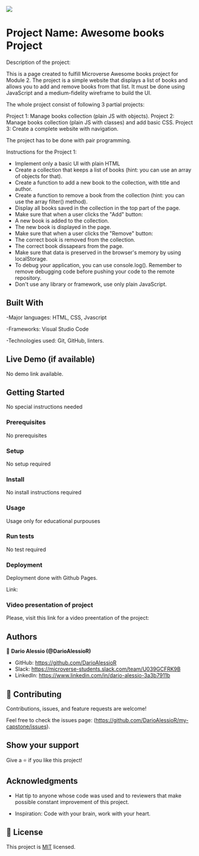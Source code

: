 ![](https://img.shields.io/badge/Microverse-blueviolet)

# Project Name: Awesome books Project 

Description of the project:

This is a page created to fulfill Microverse Awesome books project for Module 2. The project is a simple website that displays a list of books and allows you to add and remove books from that list. It must be done using JavaScript and a medium-fidelity wireframe to build the UI.

The whole project consist of following 3 partial projects:

Project 1: Manage books collection (plain JS with objects).
Project 2: Manage books collection (plain JS with classes) and add basic CSS.
Project 3: Create a complete website with navigation.

The project has to be done with pair programming.


Instructions for the Project 1:

- Implement only a basic UI with plain HTML
- Create a collection that keeps a list of books (hint: you can use an array of objects for that).
- Create a function to add a new book to the collection, with title and author.
- Create a function to remove a book from the collection (hint: you can use the array filter() method).
- Display all books saved in the collection in the top part of the page.
- Make sure that when a user clicks the "Add" button:
- A new book is added to the collection.
- The new book is displayed in the page.
- Make sure that when a user clicks the "Remove" button:
- The correct book is removed from the collection.
- The correct book dissapears from the page.
- Make sure that data is preserved in the browser's memory by using localStorage.
- To debug your application, you can use console.log(). Remember to remove debugging code before pushing your code to the remote repository.
- Don't use any library or framework, use only plain JavaScript.

## Built With

-Major languages: HTML, CSS, Jvascript

-Frameworks: Visual Studio Code

-Technologies used: Git, GitHub, linters.

## Live Demo (if available)

No demo link available.


## Getting Started

No special instructions needed

### Prerequisites

No prerequisites

### Setup

No setup required

### Install

No install instructions required

### Usage

Usage only for educational purpouses

### Run tests

No test required

### Deployment

Deployment done with Github Pages.

Link: 

### Video presentation of project

Please, visit this link for a video preentation of the project: 


## Authors

👤 **Dario Alessio (@DarioAlessioR)**

- GitHub: https://github.com/DarioAlessioR
- Slack: https://microverse-students.slack.com/team/U039GCFRK9B
- LinkedIn: https://www.linkedin.com/in/dario-alessio-3a3b7911b

## 🤝 Contributing

Contributions, issues, and feature requests are welcome!

Feel free to check the issues page: (https://github.com/DarioAlessioR/my-capstone/issues).

## Show your support

Give a ⭐️ if you like this project!

## Acknowledgments

- Hat tip to anyone whose code was used and to reviewers that make possible constant improvement of this project.

- Inspiration: Code with your brain, work with your heart.

## 📝 License

This project is [MIT](./MIT.md) licensed.
